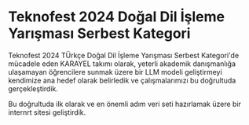 # Teknofest 2024 Doğal Dil İşleme Yarışması Serbest Kategori

Teknofest 2024 TÜrkçe Doğal Dil İşleme Yarışması Serbest Kategori'de mücadele eden KARAYEL takımı olarak, yeterli akademik danışmanlığa ulaşamayan öğrencilere sunmak üzere bir LLM modeli geliştirmeyi kendimize ana hedef olarak belirledik ve çalışmalarımızı bu doğrultuda gerçekleştirdik.

Bu doğrultuda ilk olarak ve en önemli adım veri seti hazırlamak üzere bir internrt sitesi geliştirdik.
